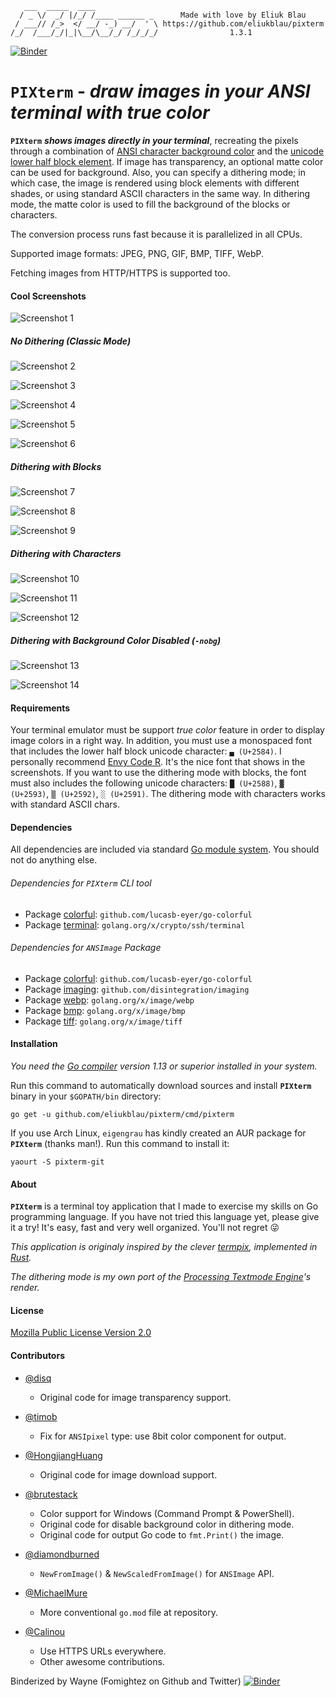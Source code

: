 ```
   ___  _____  ____
  / _ \/  _/ |/_/ /____ ______ _      Made with love by Eliuk Blau
 / ___// /_>  </ __/ -_) __/  ' \ https://github.com/eliukblau/pixterm
/_/  /___/_/|_|\__/\__/_/ /_/_/_/                1.3.1

```

[![Binder](https://mybinder.org/badge_logo.svg)](https://mybinder.org/v2/gh/fomightez/pixterm/HEAD?filepath=how_to_run_pixterm.ipynb)

# `PIXterm` - *draw images in your ANSI terminal with true color*

**`PIXterm`** ***shows images directly in your terminal***, recreating the pixels through a combination of [ANSI character background color](https://en.wikipedia.org/wiki/ANSI_escape_code#Colors) and the [unicode lower half block element](https://en.wikipedia.org/wiki/Block_Elements). If image has transparency, an optional matte color can be used for background. Also, you can specify a dithering mode; in which case, the image is rendered using block elements with different shades, or using standard ASCII characters in the same way. In dithering mode, the matte color is used to fill the background of the blocks or characters.

The conversion process runs fast because it is parallelized in all CPUs.

Supported image formats: JPEG, PNG, GIF, BMP, TIFF, WebP.

Fetching images from HTTP/HTTPS is supported too.

#### Cool Screenshots

![Screenshot 1](docs/images/screenshot01.png)

##### No Dithering (Classic Mode)

![Screenshot 2](docs/images/screenshot02.png)

![Screenshot 3](docs/images/screenshot03.png)

![Screenshot 4](docs/images/screenshot04.png)

![Screenshot 5](docs/images/screenshot05.png)

![Screenshot 6](docs/images/screenshot06.png)

##### Dithering with Blocks

![Screenshot 7](docs/images/screenshot07.png)

![Screenshot 8](docs/images/screenshot08.png)

![Screenshot 9](docs/images/screenshot09.png)

##### Dithering with Characters

![Screenshot 10](docs/images/screenshot10.png)

![Screenshot 11](docs/images/screenshot11.png)

![Screenshot 12](docs/images/screenshot12.png)

##### Dithering with Background Color Disabled (`-nobg`)

![Screenshot 13](docs/images/screenshot13.png)

![Screenshot 14](docs/images/screenshot14.png)

#### Requirements
Your terminal emulator must be support *true color* feature in order to display image colors in a right way. In addition, you must use a monospaced font that includes the lower half block unicode character: `▄ (U+2584)`. I personally recommend [Envy Code R](https://damieng.com/blog/2008/05/26/envy-code-r-preview-7-coding-font-released). It's the nice font that shows in the screenshots. If you want to use the dithering mode with blocks, the font must also includes the following unicode characters: `█ (U+2588)`, `▓ (U+2593)`, `▒ (U+2592)`, `░ (U+2591)`. The dithering mode with characters works with standard ASCII chars.

#### Dependencies

All dependencies are included via standard [Go module system](https://blog.golang.org/using-go-modules). You should not do anything else.

###### Dependencies for `PIXterm` CLI tool

- Package [colorful](https://github.com/lucasb-eyer/go-colorful): `github.com/lucasb-eyer/go-colorful`
- Package [terminal](https://godoc.org/golang.org/x/crypto/ssh/terminal): `golang.org/x/crypto/ssh/terminal`

###### Dependencies for `ANSImage` Package

- Package [colorful](https://github.com/lucasb-eyer/go-colorful): `github.com/lucasb-eyer/go-colorful`
- Package [imaging](https://github.com/disintegration/imaging): `github.com/disintegration/imaging`
- Package [webp](https://godoc.org/golang.org/x/image/webp): `golang.org/x/image/webp`
- Package [bmp](https://godoc.org/golang.org/x/image/bmp): `golang.org/x/image/bmp`
- Package [tiff](https://godoc.org/golang.org/x/image/tiff): `golang.org/x/image/tiff`

#### Installation

*You need the [Go compiler](https://golang.org) version 1.13 or superior installed in your system.*

Run this command to automatically download sources and install **`PIXterm`** binary in your `$GOPATH/bin` directory:

`go get -u github.com/eliukblau/pixterm/cmd/pixterm`

If you use Arch Linux, `eigengrau` has kindly created an AUR package for **`PIXterm`** (thanks man!). Run this command to install it:

`yaourt -S pixterm-git`

#### About

**`PIXterm`** is a terminal toy application that I made to exercise my skills on Go programming language. If you have not tried this language yet, please give it a try! It's easy, fast and very well organized. You'll not regret 😜

*This application is originaly inspired by the clever [termpix](https://github.com/hopey-dishwasher/termpix), implemented in [Rust](https://www.rust-lang.org).*

*The dithering mode is my own port of the [Processing Textmode Engine](https://github.com/no-carrier/ProcessingTextmodeEngine)'s render.*

#### License

[Mozilla Public License Version 2.0](https://mozilla.org/MPL/2.0)

#### Contributors

* [@disq](https://github.com/disq)
   * Original code for image transparency support.

* [@timob](https://github.com/timob)
   * Fix for `ANSIpixel` type: use 8bit color component for output.

* [@HongjiangHuang](https://github.com/HongjiangHuang)
   * Original code for image download support.

* [@brutestack](https://github.com/brutestack)
   * Color support for Windows (Command Prompt & PowerShell).
   * Original code for disable background color in dithering mode.
   * Original code for output Go code to `fmt.Print()` the image.

* [@diamondburned](https://github.com/diamondburned)
   * `NewFromImage()` & `NewScaledFromImage()` for `ANSImage` API.

* [@MichaelMure](https://github.com/MichaelMure)
   * More conventional `go.mod` file at repository.

* [@Calinou](https://github.com/Calinou)
   * Use HTTPS URLs everywhere.
   * Other awesome contributions.


Binderized by Wayne (Fomightez on Github and Twitter)
[![Binder](https://mybinder.org/badge_logo.svg)](https://mybinder.org/v2/gh/fomightez/pixterm/HEAD?filepath=how_to_run_pixterm.ipynb)